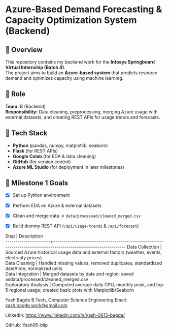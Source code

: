 # Azure-Based Demand Forecasting & Capacity Optimization System (Backend)

## 📘 Overview
This repository contains my backend work for the **Infosys Springboard Virtual Internship (Batch 4)**.  
The project aims to build an **Azure-based system** that predicts resource demand and optimizes capacity using machine learning.

## 🧩 Role
**Team:** B (Backend)  
**Responsibility:** Data cleaning, preprocessing, merging Azure usage with external datasets, and creating REST APIs for usage trends and forecasts.

## 🧰 Tech Stack
- **Python** (pandas, numpy, matplotlib, seaborn)
- **Flask** (for REST APIs)
- **Google Colab** (for EDA & data cleaning)
- **GitHub** (for version control)
- **Azure ML Studio** (for deployment in later milestones)

## 🧪 Milestone 1 Goals
- [x] Set up Python environment  
- [x] Perform EDA on Azure & external datasets  
- [x] Clean and merge data → `data/processed/cleaned_merged.csv`  
- [x] Build dummy REST API (`/api/usage-trends` & `/api/forecast`)  


Step                  |  Description                                                                                                    
----------------------+-----------------------------------------------------------------------------------------------------------------
Data Collection       |  Sourced Azure historical usage data and external factors (weather, events, electricity prices)                 
Data Cleaning         |  Handled missing values, removed duplicates, standardized date/time, normalized units                           
Data Integration      |  Merged datasets by date and region; saved asdata/processed/cleaned_merged.csv                                  
Exploratory Analysis  |  Computed average daily CPU, monthly peak, and top-5 regional usage; created basic plots with Matplotlib/Seaborn


Yash Bagde
B.Tech, Computer Science Engineering
Email: yash.bagde.work@gmail.com

LinkedIn: https://www.linkedin.com/in/yash-0613-bagde/

GitHub: Yash06-blip
